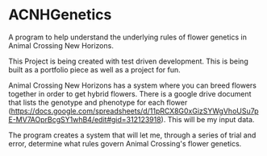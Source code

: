 # ACNHGenetics
A program to help understand the underlying rules of flower genetics in Animal Crossing New Horizons.

This Project is being created with test driven development.
This is being built as a portfolio piece as well as a project for fun.

Animal Crossing New Horizons has a system where you can breed flowers together in order to get hybrid flowers. There is a google drive document that lists the genotype and phenotype for each flower (https://docs.google.com/spreadsheets/d/11pRCX8G0xGizSYWgVhoUSu7pE-MV7AOprBcgSY1whB4/edit#gid=312123918). This will be my input data.

The program creates a system that will let me, through a series of trial and error, determine what rules govern Animal Crossing's flower genetics. 

